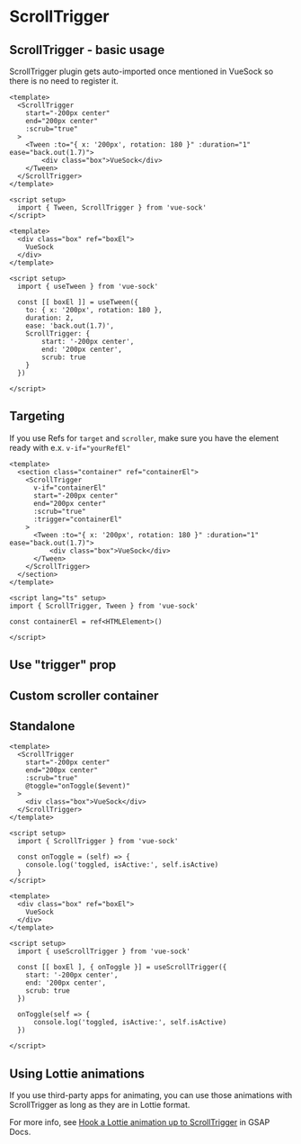 # ScrollTrigger

## ScrollTrigger - basic usage

ScrollTrigger plugin gets auto-imported once mentioned in VueSock so there is no need to register it.

<CodeGroup>
  <CodeGroupItem title="Component API">

```vue
<template>
  <ScrollTrigger
    start="-200px center"
    end="200px center"
    :scrub="true"
  >
    <Tween :to="{ x: '200px', rotation: 180 }" :duration="1" ease="back.out(1.7)">
        <div class="box">VueSock</div>
    </Tween>
  </ScrollTrigger>
</template>

<script setup>
  import { Tween, ScrollTrigger } from 'vue-sock'
</script>
```

  </CodeGroupItem>
    <CodeGroupItem title="Composition API">

```vue
<template>
  <div class="box" ref="boxEl">
    VueSock
  </div>
</template>

<script setup>
  import { useTween } from 'vue-sock'

  const [[ boxEl ]] = useTween({ 
    to: { x: '200px', rotation: 180 }, 
    duration: 2,
    ease: 'back.out(1.7)',
    ScrollTrigger: {
        start: '-200px center',
        end: '200px center',
        scrub: true
    }
  })

</script>
```

  </CodeGroupItem>
</CodeGroup>

## Targeting
If you use Refs for `target` and `scroller`, make sure you have the element ready with e.x. `v-if="yourRefEl"`

```vue {4,8}
<template>
  <section class="container" ref="containerEl">
    <ScrollTrigger
      v-if="containerEl"
      start="-200px center"
      end="200px center"
      :scrub="true"
      :trigger="containerEl"
    >
      <Tween :to="{ x: '200px', rotation: 180 }" :duration="1" ease="back.out(1.7)">
          <div class="box">VueSock</div>
      </Tween>
    </ScrollTrigger>
  </section>
</template>

<script lang="ts" setup>
import { ScrollTrigger, Tween } from 'vue-sock'

const containerEl = ref<HTMLElement>()

</script>
```

## Use "trigger" prop

## Custom scroller container

## Standalone

<CodeGroup>
  <CodeGroupItem title="Component API">

```vue
<template>
  <ScrollTrigger
    start="-200px center"
    end="200px center"
    :scrub="true"
    @toggle="onToggle($event)"
  >
    <div class="box">VueSock</div>
  </ScrollTrigger>
</template>

<script setup>
  import { ScrollTrigger } from 'vue-sock'

  const onToggle = (self) => {
    console.log('toggled, isActive:', self.isActive)
  }
</script>
```

  </CodeGroupItem>
    <CodeGroupItem title="Composition API">

```vue
<template>
  <div class="box" ref="boxEl">
    VueSock
  </div>
</template>

<script setup>
  import { useScrollTrigger } from 'vue-sock'

  const [[ boxEl ], { onToggle }] = useScrollTrigger({ 
    start: '-200px center',
    end: '200px center',
    scrub: true
  })

  onToggle(self => {
      console.log('toggled, isActive:', self.isActive)
  })

</script>
```

  </CodeGroupItem>
</CodeGroup>

## Using Lottie animations
If you use third-party apps for animating, you can use those animations with ScrollTrigger as long as they are in Lottie format.

For more info, see [Hook a Lottie animation up to ScrollTrigger](https://greensock.com/docs/v3/HelperFunctions#lottie) in GSAP Docs.